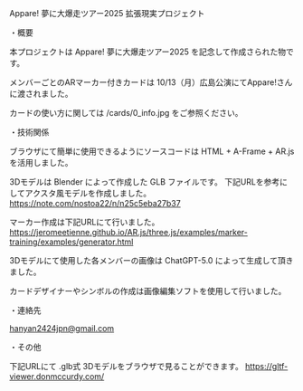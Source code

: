 
Appare! 夢に大爆走ツアー2025 拡張現実プロジェクト

・概要

本プロジェクトは  Appare! 夢に大爆走ツアー2025 を記念して作成さられた物です。

メンバーごとのARマーカー付きカードは 10/13（月）広島公演にてAppare!さんに渡されました。

カードの使い方に関しては /cards/0_info.jpg をご参照ください。

・技術関係

ブラウザにて簡単に使用できるようにソースコードは HTML + A-Frame + AR.js を活用しました。

3Dモデルは Blender によって作成した GLB ファイルです。
下記URLを参考にしてアクスタ風モデルを作成しました。
<https://note.com/nostoa22/n/n25c5eba27b37>

マーカー作成は下記URLにて行いました。
<https://jeromeetienne.github.io/AR.js/three.js/examples/marker-training/examples/generator.html>

3Dモデルにて使用した各メンバーの画像は ChatGPT-5.0 によって生成して頂きました。

カードデザイナーやシンボルの作成は画像編集ソフトを使用して行いました。

・連絡先

hanyan2424jpn@gmail.com

・その他

下記URLにて .glb式 3Dモデルをブラウザで見ることができます。
<https://gltf-viewer.donmccurdy.com/>
